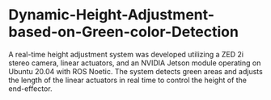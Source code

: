 # Dynamic-Height-Adjustment-based-on-Green-color-Detection

A real-time height adjustment system was developed utilizing a ZED 2i stereo camera, linear actuators, and an NVIDIA Jetson module operating on Ubuntu 20.04 with ROS Noetic. The system detects green areas and adjusts the length of the linear actuators in real time to control the height of the end-effector.
